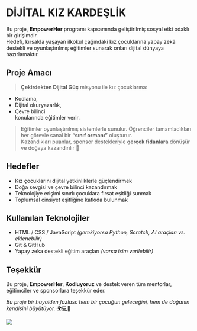 
 # DİJİTAL KIZ KARDEŞLİK 
 
 Bu proje, **EmpowerHer** programı kapsamında geliştirilmiş sosyal etki odaklı bir girişimdir.  
 Hedefi, kırsalda yaşayan ilkokul çağındaki kız çocuklarına yapay zekâ destekli ve oyunlaştırılmış eğitimler sunarak onları dijital dünyaya hazırlamaktır.
 
 ##  Proje Amacı
 
 > **Çekirdekten Dijital Güç** misyonu ile kız çocuklarına:
 - Kodlama,
 - Dijital okuryazarlık,
 - Çevre bilinci  
   konularında eğitimler verir.
 
> Eğitimler oyunlaştırılmış sistemlerle sunulur. 
Öğrenciler tamamladıkları her görevle sanal bir **“sınıf ormanı”** oluşturur.  
Kazandıkları puanlar, sponsor destekleriyle **gerçek fidanlara** dönüşür ve doğaya kazandırılır 🌳

## Hedefler
- Kız çocuklarını dijital yetkinliklerle güçlendirmek
- Doğa sevgisi ve çevre bilinci kazandırmak
- Teknolojiye erişimi sınırlı çocuklara fırsat eşitliği sunmak
- Toplumsal cinsiyet eşitliğine katkıda bulunmak

## Kullanılan Teknolojiler
- HTML / CSS / JavaScript *(gerekiyorsa Python, Scratch, AI araçları vs. eklenebilir)*
- Git & GitHub
- Yapay zeka destekli eğitim araçları *(varsa isim verilebilir)*

## Teşekkür
Bu proje, **EmpowerHer**, **Kodluyoruz** ve destek veren tüm mentorlar, eğitimciler ve sponsorlara teşekkür eder.

*Bu proje bir hayalden fazlası: hem bir çocuğun geleceğini, hem de doğanın kendisini büyütüyor.* 🌍💻🌲

![](C:\Users\sinem\OneDrive\Masaüstü\5987986655136565818.jpg)

